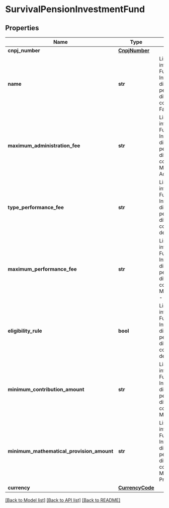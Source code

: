 # SurvivalPensionInvestmentFund

## Properties
Name | Type | Description | Notes
------------ | ------------- | ------------- | -------------
**cnpj_number** | [**CnpjNumber**](CnpjNumber.md) |  | 
**name** | **str** | Lista com as informações do(s) Fundo(s) de Investimento(s) disponíveis para o período de diferimento/acumulação, contemplando: - Nome Fantasia  | 
**maximum_administration_fee** | **str** | Lista com as informações do(s) Fundo(s) de Investimento(s) disponíveis para o período de diferimento/acumulação, contemplando:   - Taxa Máxima de Administração - em %  | 
**type_performance_fee** | **str** | Lista com as informações do(s) Fundo(s) de Investimento(s) disponíveis para o período de diferimento/acumulação, contemplando:    - Tipo de taxa de performance  | 
**maximum_performance_fee** | **str** | Lista com as informações do(s) Fundo(s) de Investimento(s) disponíveis para o período de diferimento/acumulação, contemplando:    - Taxa Máxima de Performance - em %  | [optional] 
**eligibility_rule** | **bool** | Lista com as informações do(s) Fundo(s) de Investimento(s) disponíveis para o período de diferimento/acumulação, contemplando:   - Regra de Elegibilidade  | [optional] 
**minimum_contribution_amount** | **str** | Lista com as informações do(s) Fundo(s) de Investimento(s) disponíveis para o período de diferimento/acumulação, contemplando:    - Valor Mínimo de Contribuição  | [optional] 
**minimum_mathematical_provision_amount** | **str** | Lista com as informações do(s) Fundo(s) de Investimento(s) disponíveis para o período de diferimento/acumulação, contemplando:    - Valor Mínimo do Saldo Provisão matemática  | [optional] 
**currency** | [**CurrencyCode**](CurrencyCode.md) |  | [optional] 

[[Back to Model list]](../README.md#documentation-for-models) [[Back to API list]](../README.md#documentation-for-api-endpoints) [[Back to README]](../README.md)

